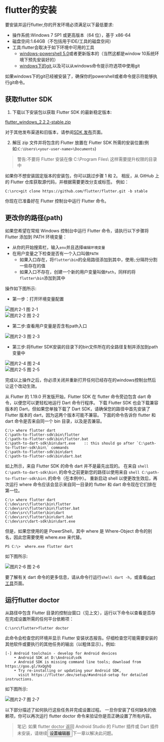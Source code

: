 # flutter的安装

要安装并运行flutter,你的开发环境必须满足以下最低要求:

* 操作系统:Windows 7 SP1 或更高版本（64 位），基于 x86-64
* 磁盘空间:1.64GB（不包括用于IDE/工具的磁盘空间）
* 工具:flutter会取决于如下环境中可用的工具
  * [windows-powershell 5.0](https://docs.microsoft.com/en-us/powershell/scripting/install/installing-windows-powershell)或者更新版本的（当然这都是window 10系统环境下预先安装好的）
  * [windows下的git](https://git-scm.com/download/win),以及可以从windows命令提示符选项中使用git

如果windows下的git已经被安装了，确保你的powershell或者命令提示符能够执行git命令。

## 获取flutter SDK

1. 下载以下安装包以获取 Flutter SDK 的最新稳定版本:

<a href="https://storage.googleapis.com/flutter_infra_release/releases/stable/windows/flutter_windows_2.2.2-stable.zip" download="flutter_windows_2.2.2-stable.zip">flutter_windows_2.2.2-stable.zip</a>

对于其他发布渠道和旧版本，请参阅[SDK 发布](https://flutter.dev/docs/development/tools/sdk/releases)页面。

2. 解压 zip 文件并将包含的 Flutter 放置在 Flutter SDK 所需的安装位置(例如:```C:\Users\<your-user-name>\Documents```)

> 警告:不要将 Flutter 安装在像 C:\Program Files\ 这样需要提升权限的目录中

如果你不想安装固定版本的安装包，你可以跳过步骤 1 和 2。 相反，从 GitHub 上的 Flutter 仓库获取源代码，并根据需要更改分支或标签。 例如：

```shell
C:\src>git clone https://github.com/flutter/flutter.git -b stable
```

你现在已准备好在 Flutter 控制台中运行 Flutter 命令。

## 更改你的路径(path)

如果您希望在常规 Windows 控制台中运行 Flutter 命令，请执行以下步骤将 Flutter 添加到 PATH 环境变量：

* 从你的开始搜索栏，输入`env`并且选择`编辑环境变量`
* 在用户变量之下检查是否有一个入口叫做`PATH`
    * 如果入口存在，将`flutter\bin`的全局路径添加到其中，使用`;`分隔符分割一些存在的值
    * 如果入口不存在，创建一个新的用户变量叫做`Path`，同样的将`flutter\bin`添加到其中

操作如下图所示:

* 第一步：打开环境变量配置

<div class="image-container">
    <img src="./docs/flutter/images/install/1.png" alt="图片2-1" title="图2-1" >
    <span class="image-title">图 2-1</span>
</div>

<div class="image-container">
    <img src="./docs/flutter/images/install/2.png" alt="图片2-2" title="图2-2" >
    <span class="image-title">图 2-2</span>
</div>

* 第二步:查看用户变量是否含有path入口

<div class="image-container">
    <img src="./docs/flutter/images/install/3.png" alt="图片2-3" title="图2-3" >
    <span class="image-title">图 2-3</span>
</div>

* 第三步:将flutter SDK安装的目录下的bin文件所在的全路径复制并添加到path变量中

<div class="image-container">
    <img src="./docs/flutter/images/install/4.png" alt="图片2-4" title="图2-4" >
    <span class="image-title">图 2-4</span>
</div>

<div class="image-container">
    <img src="./docs/flutter/images/install/5.png" alt="图片2-5" title="图2-5" >
    <span class="image-title">图 2-5</span>
</div>

完成以上操作之后，你必须关闭并重新打开任何已经存在的windows控制台然后让这个改动生效。

从 Flutter 的 1.19.0 开发版开始，Flutter SDK 在 flutter 命令旁边包含 dart 命令，以便您可以更轻松地运行 Dart 命令行程序。 下载 Flutter SDK 也会下载兼容版本的 Dart，但如果您单独下载了 Dart SDK，请确保您的路径中首先安装了 Flutter 版本的 dart，因为这两个版本可能不兼容。 下面的命令告诉你 flutter 和 dart 命令是否来自同一个 bin 目录，以及是否兼容。

```shell
C:\> where flutter dart
C:\path-to-flutter-sdk\bin\flutter
C:\path-to-flutter-sdk\bin\flutter.bat
C:\path-to-dart-sdk\bin\dart.exe    :: this should go after `C:\path-to-flutter-sdk\bin\` commands
C:\path-to-flutter-sdk\bin\dart
C:\path-to-flutter-sdk\bin\dart.bat
```

如上所示，来自 Flutter SDK 的命令 dart 并不是最先出现的。 在来自 ```shell C:\path-to-dart-sdk\bin\``` 的命令之前更新您的路径以使用来自 ```shell C:\path-to-flutter-sdk\bin\``` 的命令（在本例中）。 重新启动 shell 以使更改生效后，再次运行 where 命令应该会显示来自同一目录的 flutter 和 dart 命令现在它们排在第一位。

```shell
C:\> where flutter dart
C:\dev\src\flutter\bin\flutter
C:\dev\src\flutter\bin\flutter.bat
C:\dev\src\flutter\bin\dart
C:\dev\src\flutter\bin\dart.bat
C:\dev\src\dart-sdk\bin\dart.exe
```

但是，如果您使用的是 PowerShell，其中 where 是 Where-Object 命令的别名，因此您需要使用 where.exe 来代替。

```shell
PS C:\>  where.exe flutter dart
```

如下图所示:

<div class="image-container">
    <img src="./docs/flutter/images/install/6.png" alt="图片2-6" title="图2-6" >
    <span class="image-title">图 2-6</span>
</div>

要了解有关 dart 命令的更多信息，请从命令行运行```shell dart -h```，或查看[dart 工具](https://dart.dev/tools/dart-vm)页面。

## 运行flutter doctor

从路径中包含 Flutter 目录的控制台窗口（见上文），运行以下命令以查看是否存在完成设置所需的任何平台依赖项：

```shell
C:\src\flutter>flutter doctor
```

此命令会检查您的环境并显示 Flutter 安装状态报告。仔细检查您可能需要安装的其他软件或要执行的其他任务的输出（以粗体显示）。例如:

```shell
[-] Android toolchain - develop for Android devices
    • Android SDK at D:\Android\sdk
    ✗ Android SDK is missing command line tools; download from https://goo.gl/XxQghQ
    • Try re-installing or updating your Android SDK,
      visit https://flutter.dev/setup/#android-setup for detailed instructions.
```

如下图所示:

<div class="image-container">
    <img src="./docs/flutter/images/install/7.png" alt="图片2-7" title="图2-7" >
    <span class="image-title">图 2-7</span>
</div>

以下部分描述了如何执行这些任务并完成设置过程。 一旦你安装了任何缺失的依赖项，你可以再次运行 flutter doctor 命令来验证你是否正确设置了所有内容。

> 笔记: 如果 flutter doctor 返回 Android Studio 的 Flutter 插件或 Dart 插件未安装，请继续<button class="link-btn" type="button" data-to="设置编辑器">设置编辑器</button>下一章以解决此问题。
